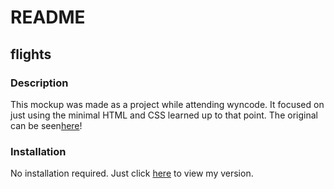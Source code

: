 
# README 

## flights

### Description

This mockup was made as a project while attending wyncode. It focused on just using the minimal HTML and CSS learned up to that point. 
The original can be seen[here](https://s3.amazonaws.com/f.cl.ly/items/1Q471c1T0X0v2z1w3n0F/list-ui.png?v=720e73ce)!

### Installation 

 No installation required. Just click [here](https://fast-hollows-54235.herokuapp.com/) to view my version.
